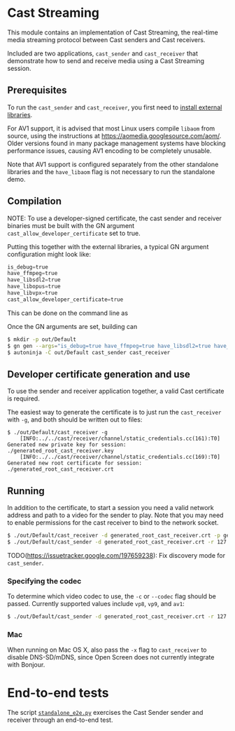 # Cast Streaming

This module contains an implementation of Cast Streaming, the real-time media
streaming protocol between Cast senders and Cast receivers.

Included are two applications, `cast_sender` and `cast_receiver` that
demonstrate how to send and receive media using a Cast Streaming session.

## Prerequisites

To run the `cast_sender` and `cast_receiver`, you first need to [install
external libraries](../../build/config/external_libraries.md).

For AV1 support, it is advised that most Linux users compile `libaom` from
source, using the instructions at https://aomedia.googlesource.com/aom/. Older
versions found in many package management systems have blocking performance
issues, causing AV1 encoding to be completely unusable.

Note that AV1 support is configured separately from the other standalone
libraries and the `have_libaom` flag is not necessary to run the standalone
demo.

## Compilation
NOTE: To use a developer-signed certificate, the cast sender and receiver
binaries must be built with the GN argument `cast_allow_developer_certificate`
set to true.

Putting this together with the external libraries, a typical GN argument
configuration might look like:

```python
is_debug=true
have_ffmpeg=true
have_libsdl2=true
have_libopus=true
have_libvpx=true
cast_allow_developer_certificate=true
```

This can be done on the command line as

Once the GN arguments are set, building can
```bash
$ mkdir -p out/Default
$ gn gen --args="is_debug=true have_ffmpeg=true have_libsdl2=true have_libopus=true have_libvpx=true cast_allow_developer_certificate=true" out/Default
$ autoninja -C out/Default cast_sender cast_receiver
```

## Developer certificate generation and use

To use the sender and receiver application together, a valid Cast certificate is
required.

The easiest way to generate the certificate is to just run the
`cast_receiver` with `-g`, and both should be written out to files:

```
$ ./out/Default/cast_receiver -g
    [INFO:../../cast/receiver/channel/static_credentials.cc(161):T0] Generated new private key for session: ./generated_root_cast_receiver.key
    [INFO:../../cast/receiver/channel/static_credentials.cc(169):T0] Generated new root certificate for session: ./generated_root_cast_receiver.crt
```

## Running

In addition to the certificate, to start a session you need a valid network
address and path to a video for the sender to play. Note that you may need to
enable permissions for the cast receiver to bind to the network socket.

```bash
$ ./out/Default/cast_receiver -d generated_root_cast_receiver.crt -p generated_root_cast_receiver.key lo0
$ ./out/Default/cast_sender -d generated_root_cast_receiver.crt -r 127.0.0.1 ~/video-1080-mp4.mp4
```

TODO(https://issuetracker.google.com/197659238): Fix discovery mode for `cast_sender`.

### Specifying the codec

To determine which video codec to use, the `-c` or `--codec` flag should be
passed. Currently supported values include `vp8`, `vp9`, and `av1`:

```bash
$ ./out/Default/cast_sender -d generated_root_cast_receiver.crt -r 127.0.0.1 -c av1 ~/video-1080-mp4.mp4
```

### Mac

When running on Mac OS X, also pass the `-x` flag to `cast_receiver` to disable
DNS-SD/mDNS, since Open Screen does not currently integrate with Bonjour.

# End-to-end tests

The script [`standalone_e2e.py`](../standalone_e2e.py) exercises the Cast Sender
sender and receiver through an end-to-end test.
